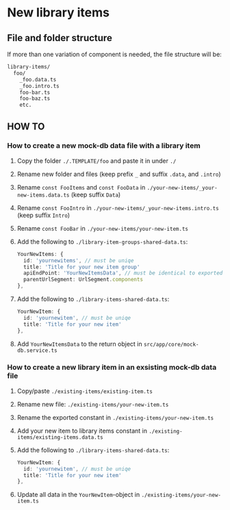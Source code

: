 # New library items

## File and folder structure

If more than one variation of component is needed, the file structure will be:

```bash
library-items/
  foo/
    _foo.data.ts
    _foo.intro.ts
    foo-bar.ts
    foo-baz.ts
    etc.
```

## HOW TO

### How to create a new mock-db data file with a library item

1. Copy the folder `./.TEMPLATE/foo` and paste it in under `./`
2. Rename new folder and files (keep prefix `_` and suffix `.data`, and `.intro`)
3. Rename `const FooItems` and `const FooData` in `./your-new-items/_your-new-items.data.ts` (keep suffix `Data`)
4. Rename `const FooIntro` in `./your-new-items/_your-new-items.intro.ts` (keep suffix `Intro`)
5. Rename `const FooBar` in `./your-new-items/your-new-item.ts`
6. Add the following to `./library-item-groups-shared-data.ts`:

    ```ts
    YourNewItems: {
      id: 'yournewitems', // must be uniqe
      title: 'Title for your new item group'
      apiEndPoint: 'YourNewItemsData', // must be identical to exported constant in ./your-new-items/_your-new-items.data.ts
      parentUrlSegment: UrlSegment.components
    },
    ```

7. Add the following to `./library-items-shared-data.ts`:

    ```ts
    YourNewItem: {
      id: 'yournewitem', // must be uniqe
      title: 'Title for your new item'
    },
    ```

8. Add `YourNewItemsData` to the return object in `src/app/core/mock-db.service.ts`

### How to create a new library item in an exsisting mock-db data file

1. Copy/paste `./existing-items/existing-item.ts`
2. Rename new file: `./existing-items/your-new-item.ts`
3. Rename the exported constant in `./existing-items/your-new-item.ts`
4. Add your new item to library items constant in `./existing-items/existing-items.data.ts`
5. Add the following to `./library-items-shared-data.ts`:

    ```ts
    YourNewItem: {
      id: 'yournewitem', // must be uniqe
      title: 'Title for your new item'
    },
    ```

6. Update all data in the `YourNewItem`-object in `./existing-items/your-new-item.ts`
